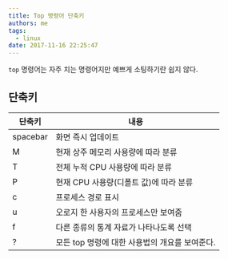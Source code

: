 ```yaml
---
title: Top 명령어 단축키
authors: me
tags:
  - linux
date: 2017-11-16 22:25:47
---
```


`top` 명령어는 자주 치는 명령어지만 예쁘게 소팅하기란 쉽지 않다.

## 단축키

| 단축키   | 내용                                           |
| -------- | ---------------------------------------------- |
| spacebar | 화면 즉시 업데이트                             |
| M        | 현재 상주 메모리 사용량에 따라 분류            |
| T        | 전체 누적 CPU 사용량에 따라 분류               |
| P        | 현재 CPU 사용량(디폴트 값)에 따라 분류         |
| c        | 프로세스 경로 표시                             |
| u        | 오로지 한 사용자의 프로세스만 보여줌           |
| f        | 다른 종류의 통계 자료가 나타나도록 선택        |
| ?        | 모든 top 명령에 대한 사용법의 개요를 보여준다. |

